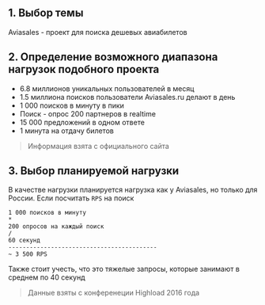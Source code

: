 ## 1. Выбор темы
Aviasales - проект для поиска дешевых авиабилетов

## 2. Определение возможного диапазона нагрузок подобного проекта

- 6.8 миллионов уникальных пользователей в месяц
- 1.5 миллиона поисков пользователи Aviasales.ru делают в день  
- 1 000 поисков в минуту в пики
- Поиск - опрос 200 партнеров в realtime
- 15 000 предложений в одном ответе
- 1 минута на отдачу билетов

> Информация взята с официального сайта

## 3. Выбор планируемой нагрузки

В качестве нагрузки планируется нагрузка как у Aviasales, но только для России. Если посчитать `RPS` на поиск
```
1 000 поисков в минуту
*
200 опросов на каждый поиск
/
60 секунд
------------------------------------------
~ 3 500 RPS
```
Также стоит учесть, что это тяжелые запросы, которые занимают в среднем по 40 секунд  
> Данные взяты с конференеции Highload 2016 года
